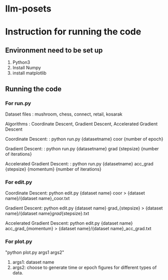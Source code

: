 # llm-posets

# Instruction for running the code

## Environment need to be set up

1. Python3
2. Install Numpy
3. install matplotlib

## Running the code
### For run.py
Dataset files : mushroom, chess, connect, retail, kosarak

Algorithms : Coordinate Descent, Gradient Descent, Accelerated Gradient Descent

Coordinate Descent:
: python run.py {datasetname} coor {number of epoch}

Gradient Descent:
: python run.py {datasetname} grad {stepsize} {number of iterations}

Accelerated Gradient Descent:
: python run.py {datasetname} acc_grad {stepsize} {momentum} {number of iterations}

### For edit.py

Coordinate Descent:
python edit.py {dataset name} coor > {dataset name}/{dataset name}_coor.txt

Gradient Descent:
python edit.py {dataset name} grad_{stepsize} > {dataset name}/{dataset name}_grad_{stepsize}.txt

Accelerated Gradient Descent:
python edit.py {dataset name} acc_grad_{momentum} > {dataset name}/{dataset name}_acc_grad.txt

### For plot.py

"python plot.py args1 args2"

1. args1: dataset name
2. args2: choose to generate time or epoch figures for different types of data.
